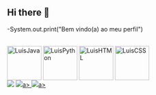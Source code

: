 ## Hi there 👋
-System.out.print("Bem vindo(a) ao meu perfil")

<div style="display: incline block"><br>
 <img align="center" alt ="LuisJava" height="80" widht="40" src="https://icongr.am/devicon/java-original-wordmark.svg?size=128&color=currentColor">
 <img align="center" alt ="LuisPython" height="80" widht="40" src="https://icongr.am/devicon/python-original.svg?size=128&color=currentColor">
 <img align="center" alt ="LuisHTML" height="80" widht="40" src="https://icongr.am/devicon/html5-original-wordmark.svg?size=128&color=currentColor">
 <img align="center" alt ="LuisCSS" height="80" widht="40" src="https://icongr.am/devicon/css3-original-wordmark.svg?size=128&color=currentColor">

 <div>
  <a href= "nascime2004@gmail.com"><img src="https://img.shields.io/badge/Gmail-D14836?style=for-the-badge&logo=gmail&logoColor=white" target="blank"></a>
  <a href= "https://l1nk.dev/Luis-Felipe-Queiroz-Do-Nascimento" target ="blank"><image src="https://img.shields.io/badge/LinkedIn-0077B5?style=for-the- 
  badge&logo=linkedin&logoColor=white" target="blank" widht="50" ></image>a>
  <a href= "https://www.instagram.com/luisinn_16?igsh=MXBjeW9nMHl4b2tpaQ==" target ="blank"><image src="https://img.shields.io/badge/Instagram-E4405F?style=for-the-badge&logo=instagram&logoColor=white" target="blank" widht="50" ></image>a>
 </div>
